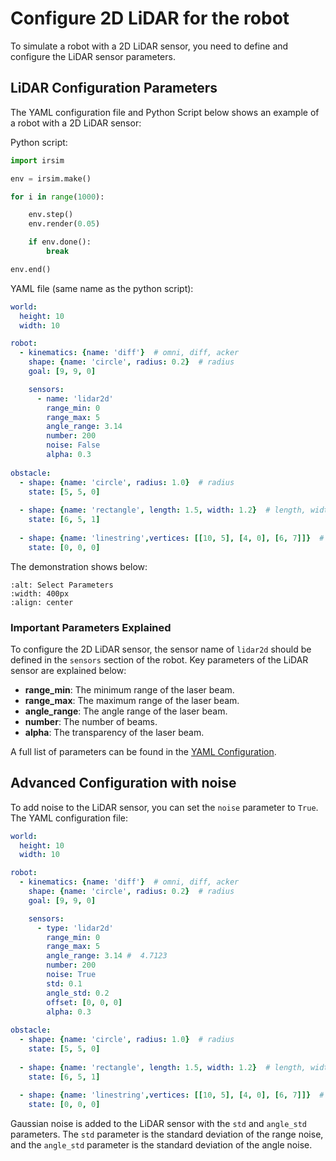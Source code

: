 Configure 2D LiDAR for the robot
=================================

To simulate a robot with a 2D LiDAR sensor, you need to define and configure the LiDAR sensor parameters. 

## LiDAR Configuration Parameters

The YAML configuration file and Python Script below shows an example of a robot with a 2D LiDAR sensor:

Python script:

```python
import irsim

env = irsim.make()   

for i in range(1000):

    env.step()
    env.render(0.05)

    if env.done():
        break

env.end()
```

YAML file (same name as the python script):

```yaml
world:
  height: 10  
  width: 10   

robot:
  - kinematics: {name: 'diff'}  # omni, diff, acker
    shape: {name: 'circle', radius: 0.2}  # radius
    goal: [9, 9, 0]

    sensors:
      - name: 'lidar2d'
        range_min: 0
        range_max: 5
        angle_range: 3.14 
        number: 200
        noise: False
        alpha: 0.3
      
obstacle:
  - shape: {name: 'circle', radius: 1.0}  # radius
    state: [5, 5, 0]  
  
  - shape: {name: 'rectangle', length: 1.5, width: 1.2}  # length, width
    state: [6, 5, 1] 
  
  - shape: {name: 'linestring',vertices: [[10, 5], [4, 0], [6, 7]]}  # vertices
    state: [0, 0, 0] 
```



The demonstration shows below:

```{image} gif/lidar2d.gif
:alt: Select Parameters
:width: 400px
:align: center
```

### Important Parameters Explained

To configure the 2D LiDAR sensor, the sensor name of `lidar2d` should be defined in the `sensors` section of the robot. Key parameters of the LiDAR sensor are explained below:

- **range_min**: The minimum range of the laser beam.
- **range_max**: The maximum range of the laser beam.
- **angle_range**: The angle range of the laser beam.
- **number**: The number of beams.
- **alpha**: The transparency of the laser beam.

A full list of parameters can be found in the [YAML Configuration](#../get_started/configuration/).


## Advanced Configuration with noise

To add noise to the LiDAR sensor, you can set the `noise` parameter to `True`. The YAML configuration file:

```yaml
world:
  height: 10  
  width: 10   

robot:
  - kinematics: {name: 'diff'}  # omni, diff, acker
    shape: {name: 'circle', radius: 0.2}  # radius
    goal: [9, 9, 0]

    sensors:
      - type: 'lidar2d'
        range_min: 0
        range_max: 5
        angle_range: 3.14 #  4.7123
        number: 200
        noise: True
        std: 0.1
        angle_std: 0.2
        offset: [0, 0, 0]
        alpha: 0.3
      
obstacle:
  - shape: {name: 'circle', radius: 1.0}  # radius
    state: [5, 5, 0]  
  
  - shape: {name: 'rectangle', length: 1.5, width: 1.2}  # length, width
    state: [6, 5, 1] 
  
  - shape: {name: 'linestring',vertices: [[10, 5], [4, 0], [6, 7]]}  # vertices
    state: [0, 0, 0] 

```

Gaussian noise is added to the LiDAR sensor with the `std` and `angle_std` parameters. The `std` parameter is the standard deviation of the range noise, and the `angle_std` parameter is the standard deviation of the angle noise. 
